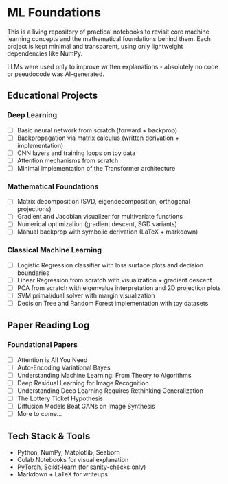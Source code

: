# ML Foundations

This is a living repository of practical notebooks to revisit core machine learning concepts and the mathematical foundations behind them. Each project is kept minimal and transparent, using only lightweight dependencies like NumPy.

LLMs were used only to improve written explanations - absolutely no code or pseudocode was AI-generated.

## Educational Projects

### Deep Learning
- [ ] Basic neural network from scratch (forward + backprop)
- [ ] Backpropagation via matrix calculus (written derivation + implementation)
- [ ] CNN layers and training loops on toy data
- [ ] Attention mechanisms from scratch
- [ ] Minimal implementation of the Transformer architecture

### Mathematical Foundations
- [ ] Matrix decomposition (SVD, eigendecomposition, orthogonal projections)
- [ ] Gradient and Jacobian visualizer for multivariate functions
- [ ] Numerical optimization (gradient descent, SGD variants)
- [ ] Manual backprop with symbolic derivation (LaTeX + markdown)

### Classical Machine Learning
- [ ] Logistic Regression classifier with loss surface plots and decision boundaries  
- [ ] Linear Regression from scratch with visualization + gradient descent  
- [ ] PCA from scratch with eigenvalue interpretation and 2D projection plots  
- [ ] SVM primal/dual solver with margin visualization  
- [ ] Decision Tree and Random Forest implementation with toy datasets

## Paper Reading Log

### Foundational Papers
- [ ] Attention is All You Need
- [ ] Auto-Encoding Variational Bayes
- [ ] Understanding Machine Learning: From Theory to Algorithms
- [ ] Deep Residual Learning for Image Recognition
- [ ] Understanding Deep Learning Requires Rethinking Generalization
- [ ] The Lottery Ticket Hypothesis
- [ ] Diffusion Models Beat GANs on Image Synthesis
- [ ] More to come...

## Tech Stack & Tools

- Python, NumPy, Matplotlib, Seaborn
- Colab Notebooks for visual explanation
- PyTorch, Scikit-learn (for sanity-checks only)
- Markdown + LaTeX for writeups
